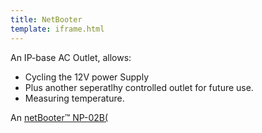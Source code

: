 ```yaml
---
title: NetBooter
template: iframe.html
---
```

An IP-base AC Outlet, allows:

* Cycling the 12V power Supply
* Plus another seperatlhy controlled outlet for future use.
* Measuring temperature. 


An <a href="https://www.synaccess-net.com/np-0202du" target="guide">netBooter™ NP-02B(</a> 